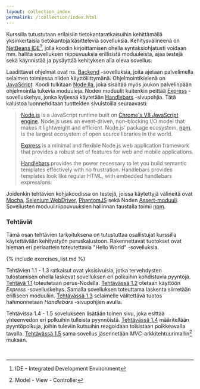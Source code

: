 ```yaml
---
layout: collection_index
permalink: /:collection/index.html
---
```


Kurssilla tutustutaan erilaisiin tietokantaratkaisuihin kehittämällä yksinkertaisia tietokantoja käsitteleviä sovelluksia. Kehitysvälineenä on [NetBeans IDE][netbeans][^1], jolla koodin kirjoittamisen ohella syntaksiohjatusti voidaan mm. hallita sovelluksen riippuvuuksia erillisistä moduuleista, ajaa testejä sekä käynnistää ja pysäyttää kehityksen alla oleva sovellus.

[^1]: IDE - Integrated Development Environment 

Laadittavat ohjelmat ovat ns. [Backend][front_and_back_ends] -sovelluksia, joita ajetaan palvelimella selaimen toimiessa niiden käyttöliittymänä. Ohjelmointikielenä on [JavaScript][js]. Koodi tulkitaan [Node:lla][node], joka sisältää myös joukon palvelinpään ohjelmointia tukevia moduuleja. Noden moduulit kuitenkin peittää [Express][express] -sovelluskehys, jonka kyljessä käytetään [Handlebars][handlebars] -sivupohjia. Tätä kalustoa luonnehditaan tuotteiden sivuistoilla seuraavasti:

> [Node.js][node] is a JavaScript runtime built on [Chrome's V8 JavaScript engine][v8]. Node.js uses an event-driven, non-blocking I/O model that makes it lightweight and efficient. Node.js' package ecosystem, [npm][npm-site], is the largest ecosystem of open source libraries in the world.
>
> [Express][express] is a minimal and flexible Node.js web application framework that provides a robust set of features for web and mobile applications.
>
> [Handlebars][handlebars] provides the power necessary to let you build semantic templates effectively with no frustration. Handlebars provides templates look like regular HTML, with embedded handlebars expressions.

Joidenkin tehtävien kohjakoodissa on testejä, joissa käytettyjä välineitä ovat [Mocha][mocha], [Selenium WebDriver][selenium], [PhantomJS][phantom] sekä Noden [Assert-moduuli][assert]. Sovellusten moduuliriippuvuuksien hallinnan taustalla toimii [npm][npm].

[mocha]: https://mochajs.org
[selenium]: http://www.seleniumhq.org/docs/03_webdriver.jsp
[phantom]: http://phantomjs.org
[assert]: https://nodejs.org/dist/latest-v6.x/docs/api/assert.html
[npm]: https://docs.npmjs.com


[netbeans]: http://netbeans.org  
[js]: https://developer.mozilla.org/en-US/docs/Web/JavaScript

[node]: https://nodejs.org 
[v8]: https://developers.google.com/v8/
[npm-site]: https://www.npmjs.com

[express]: http://expressjs.com  
[handlebars]: http://handlebarsjs.com

[front_and_back_ends]: https://en.wikipedia.org/wiki/Front_and_back_ends

### Tehtävät

Tämä osan tehtävien tarkoituksena on tutustuttaa osallistujat kurssilla käytettävään kehitystyön peruskalustoon. Rakennettavat tuotokset ovat hieman eri periaattein toteutettavia "Hello World" -sovelluksia. 

{% include exercises_list.md %}

Tehtävien 1.1 - 1.3 ratkaisut ovat yksisivuisia, jotka tervehdysten tulostamisen ohella laskevat sovelluksen eri polkuihin kohdistuvia pyyntöjä. [Tehtävä 1.1](tehtava11) toteutetaan perus-Nodella. [Tehtävässä 1.2](tehtava12) otetaan käyttöön *Express* -sovelluskehys. Samalla sovelluksen toteuttama laskenta siirretään erilliseen moduuliin. [Tehtävässä 1.3](tehtava13) selaimelle välitettävä tuotos hahmonnetaan *Handlebars* -sivupohjien avulla.

Tehtävissa 1.4 - 1.5 sovelukseen lisätään toinen sivu, joka esittää yhteenvedon eri polkuihin tulleista pyynnöistä. [Tehtävässä 1.4](tehtava14) määritellään pyyntöpolkuja, joihin tuleviin kutsuihin reagoidaan toisistaan poikkeavalla tavalla.  [Tehtävässä 1.5](tehtava15) sama sovellus jäsennetään *MVC*-arkkitehtuurimallin[^2] mukaan.

[^2]: Model - View - Controller

<br />

